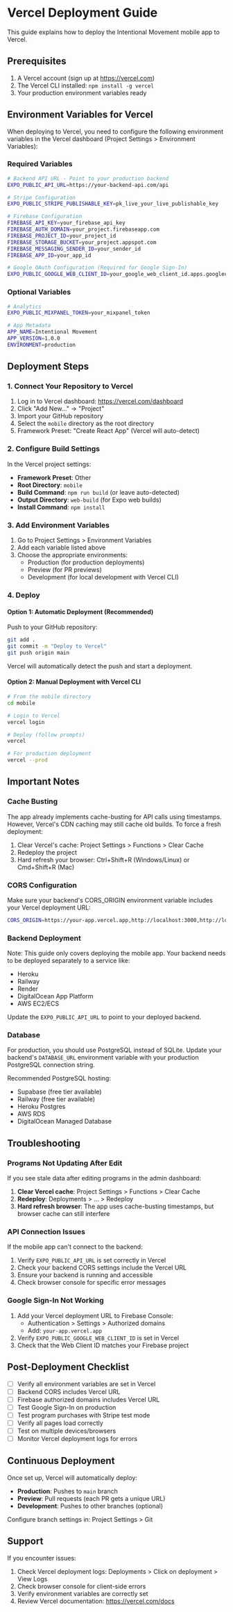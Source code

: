 # Vercel Deployment Guide

This guide explains how to deploy the Intentional Movement mobile app to Vercel.

## Prerequisites

1. A Vercel account (sign up at https://vercel.com)
2. The Vercel CLI installed: `npm install -g vercel`
3. Your production environment variables ready

## Environment Variables for Vercel

When deploying to Vercel, you need to configure the following environment variables in the Vercel dashboard (Project Settings > Environment Variables):

### Required Variables

```bash
# Backend API URL - Point to your production backend
EXPO_PUBLIC_API_URL=https://your-backend-api.com/api

# Stripe Configuration
EXPO_PUBLIC_STRIPE_PUBLISHABLE_KEY=pk_live_your_live_publishable_key

# Firebase Configuration
FIREBASE_API_KEY=your_firebase_api_key
FIREBASE_AUTH_DOMAIN=your_project.firebaseapp.com
FIREBASE_PROJECT_ID=your_project_id
FIREBASE_STORAGE_BUCKET=your_project.appspot.com
FIREBASE_MESSAGING_SENDER_ID=your_sender_id
FIREBASE_APP_ID=your_app_id

# Google OAuth Configuration (Required for Google Sign-In)
EXPO_PUBLIC_GOOGLE_WEB_CLIENT_ID=your_google_web_client_id.apps.googleusercontent.com
```

### Optional Variables

```bash
# Analytics
EXPO_PUBLIC_MIXPANEL_TOKEN=your_mixpanel_token

# App Metadata
APP_NAME=Intentional Movement
APP_VERSION=1.0.0
ENVIRONMENT=production
```

## Deployment Steps

### 1. Connect Your Repository to Vercel

1. Log in to Vercel dashboard: https://vercel.com/dashboard
2. Click "Add New..." → "Project"
3. Import your GitHub repository
4. Select the `mobile` directory as the root directory
5. Framework Preset: "Create React App" (Vercel will auto-detect)

### 2. Configure Build Settings

In the Vercel project settings:

- **Framework Preset**: Other
- **Root Directory**: `mobile`
- **Build Command**: `npm run build` (or leave auto-detected)
- **Output Directory**: `web-build` (for Expo web builds)
- **Install Command**: `npm install`

### 3. Add Environment Variables

1. Go to Project Settings > Environment Variables
2. Add each variable listed above
3. Choose the appropriate environments:
   - Production (for production deployments)
   - Preview (for PR previews)
   - Development (for local development with Vercel CLI)

### 4. Deploy

#### Option 1: Automatic Deployment (Recommended)

Push to your GitHub repository:
```bash
git add .
git commit -m "Deploy to Vercel"
git push origin main
```

Vercel will automatically detect the push and start a deployment.

#### Option 2: Manual Deployment with Vercel CLI

```bash
# From the mobile directory
cd mobile

# Login to Vercel
vercel login

# Deploy (follow prompts)
vercel

# For production deployment
vercel --prod
```

## Important Notes

### Cache Busting

The app already implements cache-busting for API calls using timestamps. However, Vercel's CDN caching may still cache old builds. To force a fresh deployment:

1. Clear Vercel's cache: Project Settings > Functions > Clear Cache
2. Redeploy the project
3. Hard refresh your browser: Ctrl+Shift+R (Windows/Linux) or Cmd+Shift+R (Mac)

### CORS Configuration

Make sure your backend's CORS_ORIGIN environment variable includes your Vercel deployment URL:

```bash
CORS_ORIGIN=https://your-app.vercel.app,http://localhost:3000,http://localhost:8081
```

### Backend Deployment

Note: This guide only covers deploying the mobile app. Your backend needs to be deployed separately to a service like:
- Heroku
- Railway
- Render
- DigitalOcean App Platform
- AWS EC2/ECS

Update the `EXPO_PUBLIC_API_URL` to point to your deployed backend.

### Database

For production, you should use PostgreSQL instead of SQLite. Update your backend's `DATABASE_URL` environment variable with your production PostgreSQL connection string.

Recommended PostgreSQL hosting:
- Supabase (free tier available)
- Railway (free tier available)
- Heroku Postgres
- AWS RDS
- DigitalOcean Managed Database

## Troubleshooting

### Programs Not Updating After Edit

If you see stale data after editing programs in the admin dashboard:

1. **Clear Vercel cache**: Project Settings > Functions > Clear Cache
2. **Redeploy**: Deployments > ... > Redeploy
3. **Hard refresh browser**: The app uses cache-busting timestamps, but browser cache can still interfere

### API Connection Issues

If the mobile app can't connect to the backend:

1. Verify `EXPO_PUBLIC_API_URL` is set correctly in Vercel
2. Check your backend CORS settings include the Vercel URL
3. Ensure your backend is running and accessible
4. Check browser console for specific error messages

### Google Sign-In Not Working

1. Add your Vercel deployment URL to Firebase Console:
   - Authentication > Settings > Authorized domains
   - Add: `your-app.vercel.app`
2. Verify `EXPO_PUBLIC_GOOGLE_WEB_CLIENT_ID` is set in Vercel
3. Check that the Web Client ID matches your Firebase project

## Post-Deployment Checklist

- [ ] Verify all environment variables are set in Vercel
- [ ] Backend CORS includes Vercel URL
- [ ] Firebase authorized domains includes Vercel URL
- [ ] Test Google Sign-In on production
- [ ] Test program purchases with Stripe test mode
- [ ] Verify all pages load correctly
- [ ] Test on multiple devices/browsers
- [ ] Monitor Vercel deployment logs for errors

## Continuous Deployment

Once set up, Vercel will automatically deploy:
- **Production**: Pushes to `main` branch
- **Preview**: Pull requests (each PR gets a unique URL)
- **Development**: Pushes to other branches (optional)

Configure branch settings in: Project Settings > Git

## Support

If you encounter issues:
1. Check Vercel deployment logs: Deployments > Click on deployment > View Logs
2. Check browser console for client-side errors
3. Verify environment variables are correctly set
4. Review Vercel documentation: https://vercel.com/docs
